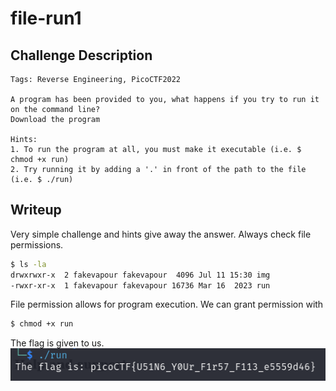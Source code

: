 # file-run1 

## Challenge Description
```
Tags: Reverse Engineering, PicoCTF2022

A program has been provided to you, what happens if you try to run it on the command line?
Download the program

Hints:
1. To run the program at all, you must make it executable (i.e. $ chmod +x run)
2. Try running it by adding a '.' in front of the path to the file (i.e. $ ./run)
```
## Writeup

Very simple challenge and hints give away the answer. Always check file permissions.
```bash
$ ls -la
drwxrwxr-x  2 fakevapour fakevapour  4096 Jul 11 15:30 img
-rwxr-xr-x  1 fakevapour fakevapour 16736 Mar 16  2023 run
```
File permission allows for program execution. We can grant permission with
```bash
$ chmod +x run
```
 The flag is given to us.
 ![alt text](https://github.com/HackerTyperAbuser/CTF_Writeups/blob/main/2022/PicoCTF/RE/file-run1/filerun1.png)

